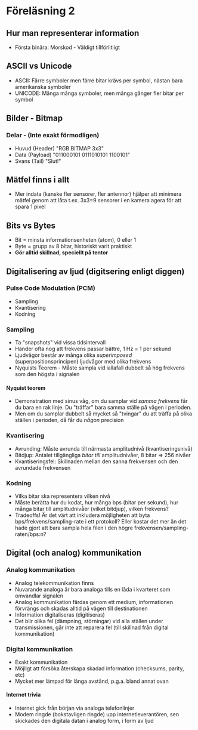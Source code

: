 Föreläsning 2
===
## Hur man representerar information
- Första binära: Morskod - Väldigt tillförlitligt

## ASCII vs Unicode
- ASCII: Färre symboler men färre bitar krävs per symbol, nästan bara amerikanska symboler
- UNICODE: Många många symboler, men många gånger fler bitar per symbol

## Bilder - Bitmap
### Delar - (Inte exakt förmodligen)
- Huvud (Header) "RGB BITMAP 3x3"
- Data (Payload) "011000101 0111010101 1100101"
- Svans (Tail) "Slut!"

## Mätfel finns i allt
- Mer indata (kanske fler sensorer, fler antennor) hjälper att minimera mätfel genom att låta t.ex. 3x3=9 sensorer i en kamera agera för att spara 1 pixel

## Bits vs Bytes
- Bit = minsta informationsenheten (atom), 0 eller 1
- Byte = grupp av 8 bitar, historiskt varit praktiskt
- **Gör alltid skillnad, speciellt på tentor**

## Digitalisering av ljud (digitsering enligt diggen)
### Pulse Code Modulation (PCM)
- Sampling
- Kvantisering
- Kodning

### Sampling
- Ta "snapshots" vid vissa tidsintervall
- Händer ofta nog att frekvens passar bättre, 1 Hz = 1 per sekund
- Ljudvågor består av många olika *superimposed* (superpositionsprincipen) ljudvågor med olika frekvens
- Nyquists Teorem - Måste sampla vid iallafall dubbelt så hög frekvens som den högsta i signalen

#### Nyquist teorem
- Demonstration med sinus våg, om du samplar vid *samma frekvens* får du bara en rak linje. Du "träffar" bara samma ställe på vågen i perioden.
- Men om du samplar dubbelt så mycket så "tvingar" du att träffa på olika ställen i perioden, då får du *någon* precision

### Kvantisering
- Avrunding: Måste avrunda till närmasta amplitudnivå (kvantiseringsnivå)
- Bitdjup: Antalet tillgängliga *bitar till* amplitudnivåer, 8 bitar => 256 nivåer
- Kvantiseringsfel: Skillnaden mellan den sanna frekvensen och den avrundade frekvensen

### Kodning
- Vilka bitar ska representera vilken nivå
- Måste berätta hur du kodat, hur många bps (bitar per sekund), hur många bitar till amplitudnivåer (vilket bitdjup), vilken frekvens?
- Tradeoffs! Är det värt att inkludera möjligheten att byta bps/frekvens/sampling-rate i ett protokoll? Eller kostar det mer än det hade gjort att bara sampla hela filen i den högre frekvensen/sampling-raten/bps:n?

## Digital (och analog) kommunikation

### Analog kommunikation
- Analog telekommunikation finns
- Nuvarande analoga är bara analoga tills en låda i kvarteret som omvandlar signalen
- Analog kommunikation färdas genom ett medium, informationen förvrängs och skadas alltid på vägen till destinationen
- Information digitaliseras (digitiseras)
- Det blir olika fel (dämpning, störningar) vid alla ställen under transmissionen, går inte att reparera fel (till skillnad från digital kommunikation)

### Digital kommunikation
- Exakt kommunikation
- Möjligt att försöka återskapa skadad information (checksums, parity, etc)
- Mycket mer lämpad för långa avstånd, p.g.a. bland annat ovan

#### Internet trivia
- Internet gick från början via analoga telefonlinjer
- Modem ringde (bokstavligen ringde) upp internetleverantören, sen skickades den digitala datan i analog form, i form av ljud